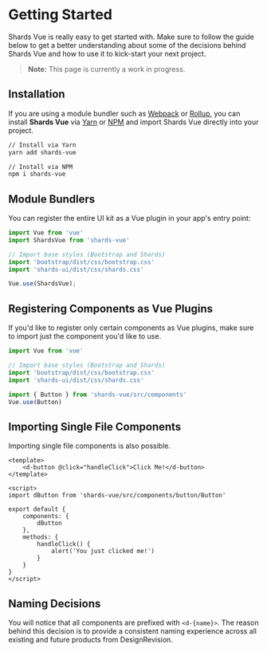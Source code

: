 # Getting Started

Shards Vue is really easy to get started with. Make sure to follow the guide below to get a better understanding about some of the decisions behind Shards Vue and how to use it to kick-start your next project.

> **Note:** This page is currently a work in progress.

## Installation

If you are using a module bundler such as [Webpack](https://webpack.js.org/) or [Rollup](https://rollupjs.org/), you can install **Shards Vue** via [Yarn](https://yarnpkg.com/en/) or [NPM](https://www.npmjs.com/) and import Shards Vue directly into your project.

```bash
// Install via Yarn
yarn add shards-vue

// Install via NPM
npm i shards-vue
```

## Module Bundlers

You can register the entire UI kit as a Vue plugin in your app's entry point:

```javascript
import Vue from 'vue'
import ShardsVue from 'shards-vue'

// Import base styles (Bootstrap and Shards)
import 'bootstrap/dist/css/bootstrap.css'
import 'shards-ui/dist/css/shards.css'

Vue.use(ShardsVue);
```

## Registering Components as Vue Plugins

If you'd like to register only certain components as Vue plugins, make sure to import just the component you'd like to use.

```javascript
import Vue from 'vue'

// Import base styles (Bootstrap and Shards)
import 'bootstrap/dist/css/bootstrap.css'
import 'shards-ui/dist/css/shards.css'

import { Button } from 'shards-vue/src/components'
Vue.use(Button)

```

## Importing Single File Components

Importing single file components is also possible.

```vue
<template>
    <d-button @click="handleClick">Click Me!</d-button>
</template>

<script>
import dButton from 'shards-vue/src/components/button/Button'

export default {
    components: {
        dButton
    },
    methods: {
        handleClick() {
            alert('You just clicked me!')
        }
    }
}
</script>
```

## Naming Decisions

You will notice that all components are prefixed with `<d-{name}>`. The reason behind this decision is to provide a consistent naming experience across all existing and future products from DesignRevision.
